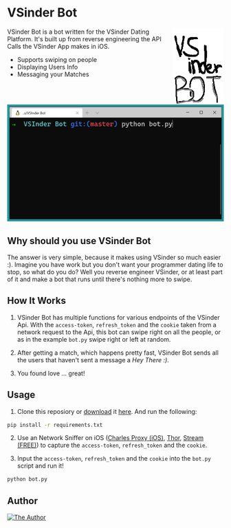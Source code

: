 # VSinder Bot

<img src="./readme-assets/logo.png" align="right" alt="Logo by 3n3a" width="120" height="178">

VSinder Bot is a bot written for the VSinder Dating Platform. It's built up from reverse engineering the API Calls the VSinder App makes in iOS.

* Supports swiping on people
* Displaying Users Info
* Messaging your Matches

<p align="center">
  <img src="./readme-assets/screen1.png" alt="The Bot in Action" width="738">
</p>

## Why should you use VSinder Bot

The answer is very simple, because it makes using VSinder so much easier :). Imagine you have work but you don't want your programmer dating life to stop, so what do you do? Well you reverse engineer VSinder, or at least part of it and make a bot that runs until there's nothing more to swipe.

## How It Works

1. VSinder Bot has multiple functions for various endpoints of the VSinder Api. With the `access-token`, `refresh_token` and the `cookie` taken from a network request to the Api, this bot can swipe right on all the people, or as in the example `bot.py` swipe right or left at random.

2. After getting a match, which happens pretty fast, VSinder Bot sends all the users that haven't sent a message a _Hey There :)_.

3. You found love ... great!

## Usage

1. Clone this reposiory or [download](https://github.com/3n3a/vsinder_bot/archive/master.zip) it [here](https://github.com/3n3a/vsinder_bot/archive/master.zip). And run the following:

```bash
pip install -r requirements.txt
```

2. Use an Network Sniffer on iOS ([Charles Proxy (iOS)](https://apps.apple.com/app/charles-proxy/id1134218562#?platform=iphone), [Thor](https://apps.apple.com/us/app/thor-http-sniffer-capture/id1210562295), [Stream (FREE)](https://apps.apple.com/us/app/stream-network-debug-tool/id1312141691)) to capture the `access-token`, `refresh_token` and the `cookie`.

3. Input the `access-token`, `refresh_token` and the `cookie` into the `bot.py` script and run it!

```bash
python bot.py
```

## Author

<a align="center" href="https://3n3a.ch">
  <img src="https://avatars1.githubusercontent.com/u/46775561?s=200" alt="The Author" width="200">
</a>